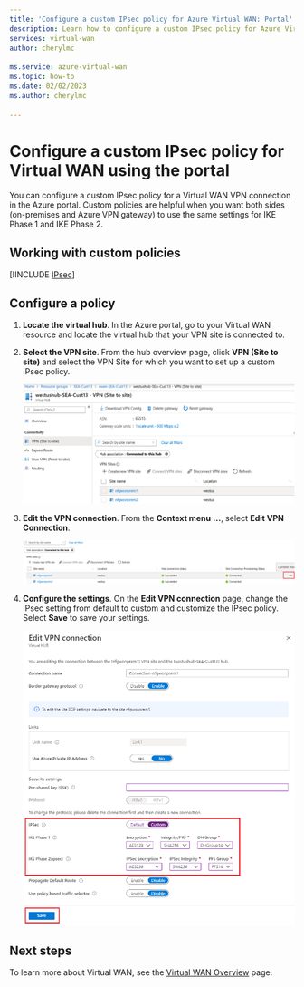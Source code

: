 ```yaml
---
title: 'Configure a custom IPsec policy for Azure Virtual WAN: Portal'
description: Learn how to configure a custom IPsec policy for Azure Virtual WAN using the portal.
services: virtual-wan
author: cherylmc

ms.service: azure-virtual-wan
ms.topic: how-to
ms.date: 02/02/2023
ms.author: cherylmc

---
```

# Configure a custom IPsec policy for Virtual WAN using the portal

You can configure a custom IPsec policy for a Virtual WAN VPN connection in the Azure portal. Custom policies are helpful when you want both sides (on-premises and Azure VPN gateway) to use the same settings for IKE Phase 1 and IKE Phase 2.

## Working with custom policies

[!INCLUDE [IPsec](../../includes/virtual-wan-ipsec-custom-include.md)]

## Configure a policy

1. **Locate the virtual hub**. In the Azure portal, go to your Virtual WAN resource and locate the virtual hub that your VPN site is connected to.
2. **Select the VPN site**. From the hub overview page, click **VPN (Site to site)** and select the VPN Site for which you want to set up a custom IPsec policy.

   ![select](./media/virtual-wan-custom-ipsec-portal/locate.png)
3. **Edit the VPN connection**. From the **Context menu** **...**, select **Edit VPN Connection**.

   ![edit](./media/virtual-wan-custom-ipsec-portal/contextmenu.png)
4. **Configure the settings**. On the **Edit VPN connection** page, change the IPsec setting from default to custom and customize the IPsec policy. Select **Save** to save your settings.

   ![configure and save](./media/virtual-wan-custom-ipsec-portal/edit.png)

## Next steps

To learn more about Virtual WAN, see the [Virtual WAN Overview](virtual-wan-about.md) page.